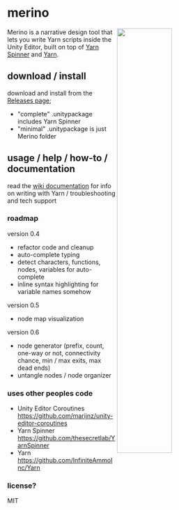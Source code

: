 # merino
<img width=50% align=right src=https://raw.githubusercontent.com/radiatoryang/merino/master/merino_example.png> 

Merino is a narrative design tool that lets you write Yarn scripts inside the Unity Editor, built on top of [Yarn Spinner](https://github.com/thesecretlab/YarnSpinner) and [Yarn](https://github.com/InfiniteAmmoInc/Yarn).

## download / install
download and install from the [Releases page](https://github.com/radiatoryang/merino/releases);
- "complete" .unitypackage includes Yarn Spinner
- "minimal" .unitypackage is just Merino folder

## usage / help / how-to / documentation
read the [wiki documentation](https://github.com/radiatoryang/merino/wiki) for info on writing with Yarn / troubleshooting and tech support

### roadmap
version 0.4
- refactor code and cleanup
- auto-complete typing
- detect characters, functions, nodes, variables for auto-complete
- inline syntax highlighting for variable names somehow

version 0.5
- node map visualization

version 0.6
- node generator (prefix, count, one-way or not, connectivity chance, min / max exits, max dead ends)
- untangle nodes / node organizer

### uses other peoples code
- Unity Editor Coroutines https://github.com/marijnz/unity-editor-coroutines
- Yarn Spinner https://github.com/thesecretlab/YarnSpinner
- Yarn https://github.com/InfiniteAmmoInc/Yarn

### license?
MIT
